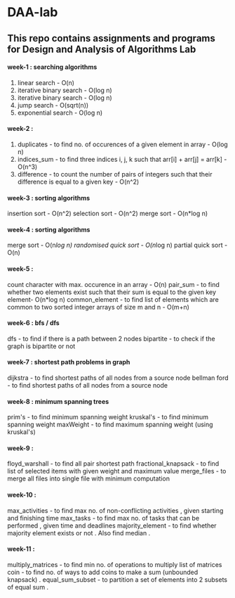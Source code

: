 # DAA-lab

## This repo contains assignments and programs for Design and Analysis of Algorithms Lab

#### week-1 : searching algorithms
1. linear search - O(n)
2. iterative binary search - O(log n)
3. iterative binary search - O(log n)
4. jump search - O(sqrt(n))
5. exponential search - O(log n) 

#### week-2 :
1. duplicates - to find no. of occurences of a given element in array - O(log n)
2. indices_sum - to find three indices i, j, k such that arr[i] + arr[j] = arr[k] - O(n^3)
3. difference - to count the number of pairs of integers such that their difference is equal to a given key - O(n^2)

#### week-3 : sorting algorithms
insertion sort - O(n^2)
selection sort - O(n^2)
merge sort - O(n*log n)

#### week-4 : sorting algorithms
merge sort - O(n*log n)
randomised quick sort - O(n*log n)
partial quick sort - O(n)

#### week-5 :
count character with max. occurence in an array - O(n)
pair_sum - to find whether two elements exist such that their sum is equal to the given key element- O(n*log n)
common_element - to find list of elements which are common to two sorted integer arrays of size m and n - O(m+n)

#### week-6 : bfs / dfs
dfs - to find if there is a path between 2 nodes
bipartite - to check if the graph is bipartite or not

#### week-7 : shortest path problems in graph
dijkstra - to find shortest paths of all nodes from a source node
bellman ford - to find shortest paths of all nodes from a source node

#### week-8 : minimum spanning trees
prim's - to find minimum spanning weight
kruskal's - to find minimum spanning weight
maxWeight - to find maximum spanning weight (using kruskal's)

#### week-9 :
floyd_warshall - to find all pair shortest path
fractional_knapsack - to find list of selected items with given weight and maximum value
merge_files - to merge all files into single file with minimum computation

#### week-10 :
max_activities - to find max no. of non-conflicting activities , given starting and finishing time
max_tasks - to find max no. of tasks that can be performed , given time and deadlines
majority_element - to find whether majority element exists or not . Also find median .

#### week-11 :
multiply_matrices - to find min no. of operations to multiply list of matrices
coin - to find no. of ways to add coins to make a sum (unbounded knapsack) .
equal_sum_subset - to partition a set of elements into 2 subsets of equal sum .


